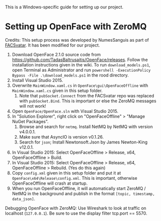 This is a Windows-specific guide for setting up our project.

# Setting up OpenFace with ZeroMQ

Credits: This setup process was developed by NumesSanguis as part of [FACSvatar](https://github.com/NumesSanguis/FACSvatar). It has been modified for our project.

1. Download OpenFace 2.1.0 source code from https://github.com/TadasBaltrusaitis/OpenFace/releases. Follow the installation instructions given in the wiki. To run `download_models.ps1`, open Terminal as Administrator and run `powershell -ExecutionPolicy Bypass -File .\download_models.ps1` in the rood directory.
2. Install Visual Studio 2015.
3. Overwrite `MainWindow.xaml.cs` in `OpenFace\gui\OpenFaceOffline` with `MainWindow.xaml.cs` given in this setup folder. 
    1. Note that `pubSocket.Connect` from the FACSvatar repo was replaced with `pubSocket.Bind`. This is important or else the ZeroMQ messages will not work!
4. Open `OpenFace/OpenFace.sln` with Visual Studio 2015.
5. In "Solution Explorer", right click on "OpenFaceOffline" > "Manage NuGet Packages".
    1. Browse and search for `netmq`. Install NetMQ by NetMQ with version v4.0.0.1.
    2. Make sure that AsyncIO is version v0.1.26.
    3. Search for `json`; Install Newtonsoft.Json by James Newton-King v12.0.1.
6. In Visual Studio 2015: Select OpenFaceOffline > Release, x64, OpenFaceOffline > Build.
7. In Visual Studio 2015: Select OpenFaceOffline > Release, x64, OpenFaceOffline > Rebuild. (Yes do this again)
8. Copy `config.xml` given in this setup folder and put it at `OpenFace\x64\Release\config.xml`. This is important, otherwise OpenFaceOffline will crash at startup.
9. When you run OpenFaceOffline, it will automatically start ZeroMQ / NetMQ in the background and publish in the format `[topic, timestamp, data_json]`.

Debugging OpenFace with ZeroMQ: Use Wireshark to look at traffic on localhost (`127.0.0.1`). Be sure to use the display filter tcp.port == 5570.
